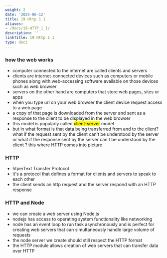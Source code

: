 ```yaml
---
weight: 2
date: '2025-06-12'
title: 19 Http 1 1
aliases:
- /docs/19-HTTP_1_1/
description: ''
linkTitle: 19 Http 1 1
type: docs
---
```


### how the web works
- computer connected to the internet are called clients and servers
- clients are internet-connected devices such as computers or mobile phones along with web-accessing software available on those devices such as web browser
- servers on the other hand are computers that store web pages, sites or apps
- when you type url on your web browser the client device request access to a web page
- a copy of that page is downloaded from the server and sent as a response to the client to be displayed in the web browser
- this model is popularly called <mark>client-server</mark> model
- but in what format is that data being transferred from and to the client? what if the request sent by the client can't be understood by the server or what if the response sent by the server can
t be understood by the client ? this where HTTP comes into picture

### HTTP
- htperText Transfer Protocol
- it's a protocol that defines a format for clients and servers to speak to each other
- the client sends an http request and the server respond with an HTTP response

### HTTP and Node
- we can create a web server using Node.js
- nodejs has access to operating system functionality like networking
- node has an event loop to run task asynchronously and is perfect for creating web servers that can simultaneously handle large volume of requests
- the node server we create should still respect the HTTP format
- the HTTP module allows creation of web servers that can transfer data over HTTP